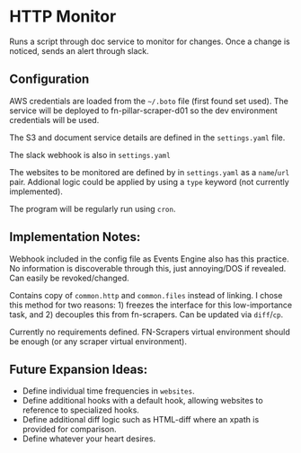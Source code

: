 # HTTP Monitor

Runs a script through doc service to monitor for changes. Once a change is noticed, sends an alert through slack.

## Configuration

AWS credentials are loaded from the `~/.boto` file (first found set used). The service will be deployed to fn-pillar-scraper-d01 so the dev environment credentials will be used.

The S3 and document service details are defined in the `settings.yaml` file.

The slack webhook is also in `settings.yaml`

The websites to be monitored are defined by in `settings.yaml` as a `name`/`url` pair. Addional logic could be applied by using a `type` keyword (not currently implemented).

The program will be regularly run using `cron`.

## Implementation Notes:

Webhook included in the config file as Events Engine also has this practice. No information is discoverable through this, just annoying/DOS if revealed. Can easily be revoked/changed.

Contains copy of `common.http` and `common.files` instead of linking. I chose this method for two reasons: 1) freezes the interface for this low-importance task, and 2) decouples this from fn-scrapers. Can be updated via `diff`/`cp`.

Currently no requirements defined. FN-Scrapers virtual environment should be enough (or any scraper virtual environment).

## Future Expansion Ideas:

 - Define individual time frequencies in `websites`.
 - Define additional hooks with a default hook, allowing websites to reference to specialized hooks.
 - Define additional diff logic such as HTML-diff where an xpath is provided for comparison.
 - Define whatever your heart desires.
